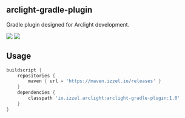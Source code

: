 ## arclight-gradle-plugin

Gradle plugin designed for Arclight development.

![](https://jitpack.io/v/ArclightTeam/arclight-gradle-plugin.svg) ![](https://img.shields.io/github/workflow/status/ArclightTeam/arclight-gradle-plugin/Java%20CI%20with%20Gradle)

## Usage

```groovy
buildscript {
    repositories {
        maven { url = 'https://maven.izzel.io/releases' }
    }
    dependencies {
        classpath 'io.izzel.arclight:arclight-gradle-plugin:1.0'
    }
}
```
